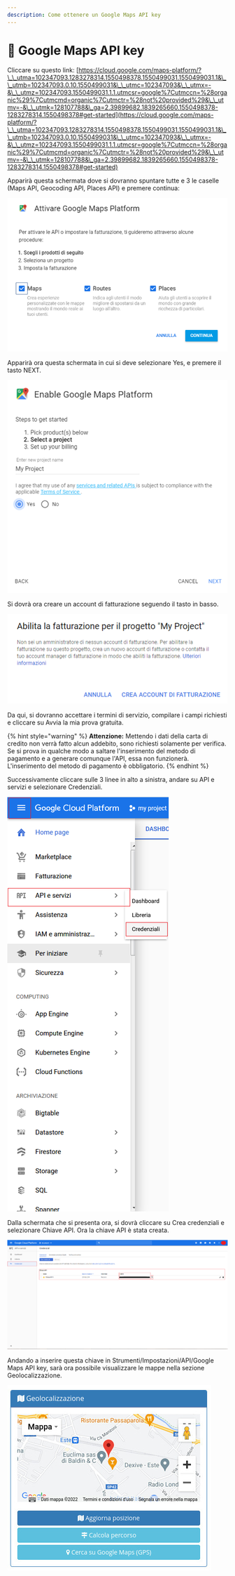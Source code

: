 ```yaml
---
description: Come ottenere un Google Maps API key
---
```


# 📙 Google Maps API key

Cliccare su questo link: [https://cloud.google.com/maps-platform/?\_\_utma=102347093.1283278314.1550498378.1550499031.1550499031.1&\_\_utmb=102347093.0.10.1550499031&\_\_utmc=102347093&\_\_utmx=-&\_\_utmz=102347093.1550499031.1.1.utmcsr=google%7Cutmccn=%28organic%29%7Cutmcmd=organic%7Cutmctr=%28not%20provided%29&\_\_utmv=-&\_\_utmk=128107788&\_ga=2.39899682.1839265660.1550498378-1283278314.1550498378#get-started](https://cloud.google.com/maps-platform/?\_\_utma=102347093.1283278314.1550498378.1550499031.1550499031.1&\_\_utmb=102347093.0.10.1550499031&\_\_utmc=102347093&\_\_utmx=-&\_\_utmz=102347093.1550499031.1.1.utmcsr=google%7Cutmccn=%28organic%29%7Cutmcmd=organic%7Cutmctr=%28not%20provided%29&\_\_utmv=-&\_\_utmk=128107788&\_ga=2.39899682.1839265660.1550498378-1283278314.1550498378#get-started)

Apparirà questa schermata dove si dovranno spuntare tutte e 3 le caselle (Maps API, Geocoding API, Places API) e premere continua:

![](<../.gitbook/assets/immagine (54).png>)

Apparirà ora questa schermata in cui si deve selezionare Yes, e premere il tasto NEXT.

![](<../.gitbook/assets/immagine (251).png>)

Si dovrà ora creare un account di fatturazione seguendo il tasto in basso.

![](<../.gitbook/assets/immagine (243).png>)

Da qui, si dovranno accettare i termini di servizio, compilare i campi richiesti e cliccare su Avvia la mia prova gratuita.

{% hint style="warning" %}
**Attenzione:** Mettendo i dati della carta di credito non verrà fatto alcun addebito, sono richiesti solamente per verifica. Se si prova in qualche modo a saltare l'inserimento del metodo di pagamento e a generare comunque l'API, essa non funzionerà. L'inserimento del metodo di pagamento è obbligatorio.
{% endhint %}

Successivamente cliccare sulle 3 linee in alto a sinistra, andare su API e servizi e selezionare Credenziali.

![](<../.gitbook/assets/immagine (67).png>)

Dalla schermata che si presenta ora, si dovrà cliccare su Crea credenziali e selezionare Chiave API. Ora la chiave API è stata creata.

![](<../.gitbook/assets/immagine (282).png>)

Andando a inserire questa chiave in Strumenti/Impostazioni/API/Google Maps API key, sarà ora possibile visualizzare le mappe nella sezione Geolocalizzazione.

![](<../.gitbook/assets/immagine (94).png>)
